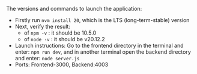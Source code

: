 The versions and commands to launch the application:

- Firstly run `nvm install 20`, which is the LTS (long-term-stable) version
- Next, verify the result:
  - of `npm -v` : it should be 10.5.0
  - of `node -v` : it should be v20.12.2
- Launch instructions: Go to the frontend directory in the terminal and enter: `npm run dev`, and in another terminal open the backend directory and enter: `node server.js`
- Ports: Frontend-3000, Backend:4003 
